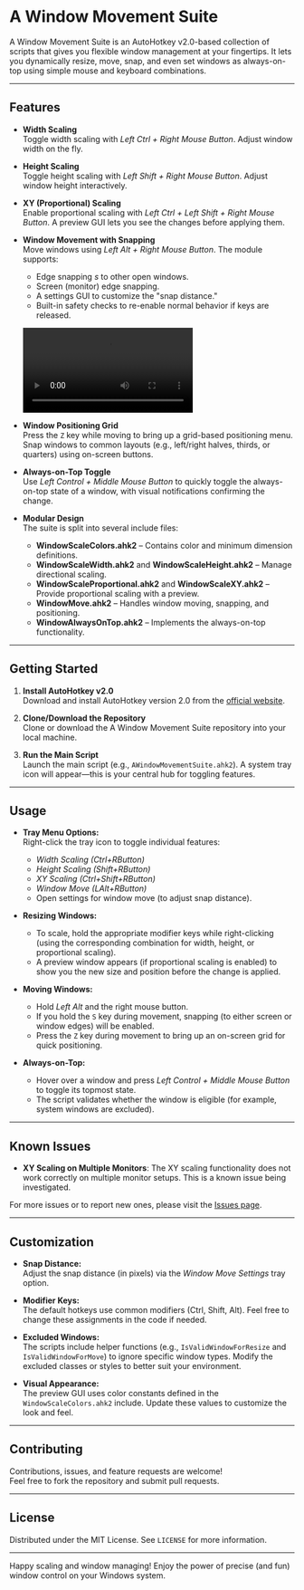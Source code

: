# A Window Movement Suite

A Window Movement Suite is an AutoHotkey v2.0-based collection of scripts that gives you flexible window management at your fingertips. It lets you dynamically resize, move, snap, and even set windows as always-on-top using simple mouse and keyboard combinations.

---

## Features

- **Width Scaling**  
  Toggle width scaling with *Left Ctrl + Right Mouse Button*. Adjust window width on the fly.

- **Height Scaling**  
  Toggle height scaling with *Left Shift + Right Mouse Button*. Adjust window height interactively.

- **XY (Proportional) Scaling**  
  Enable proportional scaling with *Left Ctrl + Left Shift + Right Mouse Button*. A preview GUI lets you see the changes before applying them.

- **Window Movement with Snapping**  
  Move windows using *Left Alt + Right Mouse Button*. The module supports:
  - Edge snapping *s* to other open windows.
  - Screen (monitor) edge snapping.
  - A settings GUI to customize the "snap distance."
  - Built-in safety checks to re-enable normal behavior if keys are released.

  ![./assets/WindowMove.mp4](https://github.com/brenton-keller/AWindowMovementSuite/assets/brenton-keller/WindowMove.mp4)

- **Window Positioning Grid**  
  Press the `Z` key while moving to bring up a grid-based positioning menu. Snap windows to common layouts (e.g., left/right halves, thirds, or quarters) using on-screen buttons.

- **Always-on-Top Toggle**  
  Use *Left Control + Middle Mouse Button* to quickly toggle the always-on-top state of a window, with visual notifications confirming the change.

- **Modular Design**  
  The suite is split into several include files:
  - **WindowScaleColors.ahk2** – Contains color and minimum dimension definitions.
  - **WindowScaleWidth.ahk2** and **WindowScaleHeight.ahk2** – Manage directional scaling.
  - **WindowScaleProportional.ahk2** and **WindowScaleXY.ahk2** – Provide proportional scaling with a preview.
  - **WindowMove.ahk2** – Handles window moving, snapping, and positioning.
  - **WindowAlwaysOnTop.ahk2** – Implements the always-on-top functionality.

---

## Getting Started

1. **Install AutoHotkey v2.0**  
   Download and install AutoHotkey version 2.0 from the [official website](https://www.autohotkey.com/).

2. **Clone/Download the Repository**  
   Clone or download the A Window Movement Suite repository into your local machine.

3. **Run the Main Script**  
   Launch the main script (e.g., `AWindowMovementSuite.ahk2`). A system tray icon will appear—this is your central hub for toggling features.

---

## Usage

- **Tray Menu Options:**  
  Right-click the tray icon to toggle individual features:
  - *Width Scaling (Ctrl+RButton)*
  - *Height Scaling (Shift+RButton)*
  - *XY Scaling (Ctrl+Shift+RButton)*
  - *Window Move (LAlt+RButton)*
  - Open settings for window move (to adjust snap distance).

- **Resizing Windows:**
  - To scale, hold the appropriate modifier keys while right-clicking (using the corresponding combination for width, height, or proportional scaling).
  - A preview window appears (if proportional scaling is enabled) to show you the new size and position before the change is applied.

- **Moving Windows:**
  - Hold *Left Alt* and the right mouse button.  
  - If you hold the `S` key during movement, snapping (to either screen or window edges) will be enabled.
  - Press the `Z` key during movement to bring up an on-screen grid for quick positioning.

- **Always-on-Top:**
  - Hover over a window and press *Left Control + Middle Mouse Button* to toggle its topmost state.
  - The script validates whether the window is eligible (for example, system windows are excluded).

---

## Known Issues

- **XY Scaling on Multiple Monitors**: The XY scaling functionality does not work correctly on multiple monitor setups. This is a known issue being investigated.

For more issues or to report new ones, please visit the [Issues page](https://github.com/yourusername/AWindowMovementSuite/issues).

---

## Customization

- **Snap Distance:**  
  Adjust the snap distance (in pixels) via the *Window Move Settings* tray option.

- **Modifier Keys:**  
  The default hotkeys use common modifiers (Ctrl, Shift, Alt). Feel free to change these assignments in the code if needed.

- **Excluded Windows:**  
  The scripts include helper functions (e.g., `IsValidWindowForResize` and `IsValidWindowForMove`) to ignore specific window types. Modify the excluded classes or styles to better suit your environment.

- **Visual Appearance:**  
  The preview GUI uses color constants defined in the `WindowScaleColors.ahk2` include. Update these values to customize the look and feel.

---

## Contributing

Contributions, issues, and feature requests are welcome!  
Feel free to fork the repository and submit pull requests.

---

## License

Distributed under the MIT License. See `LICENSE` for more information.

---

Happy scaling and window managing! Enjoy the power of precise (and fun) window control on your Windows system.